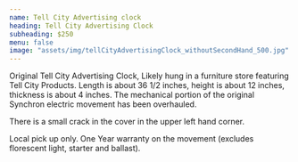 ```yaml
---
name: Tell City Advertising clock
heading: Tell City Advertising Clock
subheading: $250
menu: false
image: "assets/img/tellCityAdvertisingClock_withoutSecondHand_500.jpg"
---
```


Original Tell City Advertising Clock, Likely hung in a furniture store featuring Tell City Products. 
Length is about 36 1/2 inches, height is about 12 inches, thickness is about 4 inches. 
The mechanical portion of the original Synchron electric movement has been overhauled. 

There is a small crack in the cover in the upper left hand corner. 

Local pick up only.
One Year warranty on the movement (excludes florescent light, starter and ballast).